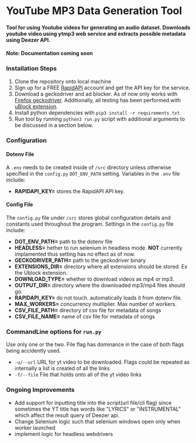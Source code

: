 # YouTube MP3 Data Generation Tool 

#### Tool for using Youtube videos for generating an audio dataset. Downloads youtube video using ytmp3 web service and extracts possible metadata using Deezer API. 

#### **Note**: Documentation coming soon

### Installation Steps
1. Clone the repository onto local machine
2. Sign up for a FREE [RapidAPI](https://rapidapi.com) account and get the API key for the service.
3. Download a geckodriver and ad blocker. As of now only works with [Firefox geckodriver](https://github.com/mozilla/geckodriver/releases). Additionally, all testing has been performed with [uBlock extension](https://github.com/gorhill/uBlock/releases/download/1.32.1b0/uBlock0_1.32.1b0.firefox.signed.xpi).
4. Install python dependencies with `pip3 install -r requirements.txt`
5. Run tool by running `python3 run.py` script with additional arguments to be discussed in a section below.

### Configuration

#### Dotenv File
A `.env` needs to be created inside of `/src` directory unless otherwise specified in the `config.py` `DOT_ENV_PATH` setting. Variables in the `.env` file include:
- **RAPIDAPI_KEY=** stores the RapidAPI API key.

#### Config File
The `config.py` file under `/src` stores global configuration details and constants used throughout the program. Settings in the `config.py` file include:
- **DOT_ENV_PATH=** path to the dotenv file
- **HEADLESS=** hether to run selenium in headless mode. **NOT** currently implamented thus setting has no effect as of now.
- **GECKODRIVER_PATH=** path to the geckodriver binary
- **EXTENSIONS_DIR=** directory where all extensions should be stored. Ex the Ublock extension.
- **DOWNLOAD_TYPE=** whether to download videos as mp4 or mp3.
- **OUTPUT_DIR=** directory where the downloaded mp3/mp4 files should go.
- **RAPIDAPI_KEY=** do not touch. automatically loads it from dotenv file.
- **MAX_WORKERS=** concurrency multiplier. Max number of workers.
- **CSV_FILE_PATH=** directory of csv file for metadata of songs
- **CSV_FILE_NAME=** name of csv file for metadata of songs

### CommandLine options for `run.py`
Use only one or the two. File flag has dominance in the case of both flags being accidently used.
- `-u/--url` URL for yt video to be downloaded. Flags could be repeated as internally a list is created of all the links
- `-f/--file` File that holds onto all of the yt video links

### Ongoing Improvements
- Add support for inputting title into the script(url file/cli flag) since sometimes the YT title has words like "LYRICS" or "INSTRUMENTAL" which affect the result query of Deezer api.
- Change Selenium logic such that selenium windows open only when worker launched
- implement logic for headless webdrivers  